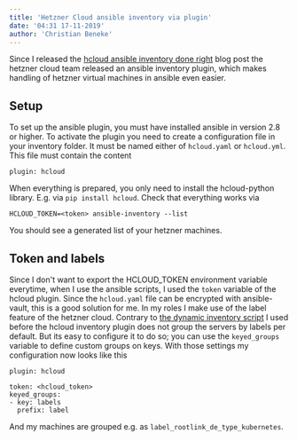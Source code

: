 ```yaml
---
title: 'Hetzner Cloud ansible inventory via plugin'
date: '04:31 17-11-2019'
author: 'Christian Beneke'
---
```


Since I released the [hcloud ansible inventory done right](https://beneke.cc/blog/hetzner-cloud-ansible-inventory-done-right) blog post the hetzner cloud team released an ansible inventory plugin, which makes handling of hetzner virtual machines in ansible even easier.

## Setup
To set up the ansible plugin, you must have installed ansible in version 2.8 or higher. To activate the plugin you need to create a configuration file in your inventory folder. It must be named either of `hcloud.yaml` or `hcloud.yml`. This file must contain the content

```
plugin: hcloud
```

When everything is prepared, you only need to install the hcloud-python library. E.g. via `pip install hcloud`. Check that everything works via

```
HCLOUD_TOKEN=<token> ansible-inventory --list
```

You should see a generated list of your hetzner machines.

## Token and labels
Since I don't want to export the HCLOUD_TOKEN environment variable everytime, when I use the ansible scripts, I used the `token` variable of the hcloud plugin. Since the `hcloud.yaml` file can be encrypted with ansible-vault, this is a good solution for me.
In my roles I make use of the label feature of the hetzner cloud. Contrary to [the dynamic inventory script](https://github.com/hg8496/ansible-hcloud-inventory) I used before the hcloud inventory plugin does not group the servers by labels per default. But its easy to configure it to do so; you can use the `keyed_groups` variable to define custom groups on keys. With those settings my configuration now looks like this

```
plugin: hcloud

token: <hcloud_token>
keyed_groups:
- key: labels
  prefix: label
```

And my machines are grouped e.g. as `label_rootlink_de_type_kubernetes`.